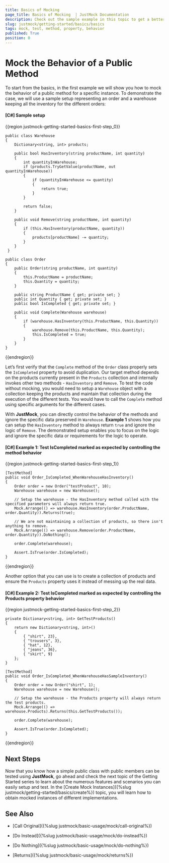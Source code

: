 ```yaml
---
title: Basics of Mocking 
page_title: Basics of Mocking  | JustMock Documentation
description: Check out the sample example in this topic to get a better understanding of how you can start testing your system with JustMock.
slug: justmock/getting-started/basics/basics
tags: mock, test, method, property, behavior
published: True
position: 0
---
```


# Mock the Behavior of a Public Method

To start from the basics, in the first example we will show you how to mock the behavior of a public method for a specific instance. To demonstrate the case, we will use a sample setup representing an order and a warehouse keeping all the inventory for the different orders:

#### [C#] Sample setup

{{region justmock-getting-started-basics-first-step_0}}

    public class Warehouse
    {
        Dictionary<string, int> products;

        public bool HasInventory(string productName, int quantity)
        {
            int quantityInWarehouse;
            if (products.TryGetValue(productName, out quantityInWarehouse))
            {
                if (quantityInWarehouse <= quantity)
                {
                    return true;
                }
            }

            return false;
        }

        public void Remove(string productName, int quantity)
        {
            if (this.HasInventory(productName, quantity))
            {
                products[productName] -= quantity;
            }
        }   
     }

    public class Order
    {
        public Order(string productName, int quantity)
        {
            this.ProductName = productName;
            this.Quantity = quantity;
        }

        public string ProductName { get; private set; }
        public int Quantity { get; private set; }
        public bool IsCompleted { get; private set; }

        public void Complete(Warehouse warehouse)
        {
            if (warehouse.HasInventory(this.ProductName, this.Quantity))
            {
                warehouse.Remove(this.ProductName, this.Quantity);
                this.IsCompleted = true;
            }
        }
    }

{{endregion}}


Let’s first verify that the `Complete` method of the `Order` class properly sets the `IsCompleted` property to avoid duplication. Our target method depends on the products currently present in the `Products` collection and internally invokes other two methods - `HasInventory` and `Remove`. To test the code without mocking, you would need to setup a `Warehouse` object with a collection keeping the products and maintain that collection during the execution of the different tests. You would have to call the `Complete` method using specific arguments for the different cases. 

With **JustMock**, you can directly control the behavior of the methods and ignore the specific data preserved in `Warehouse`. **Example 1** shows how you can setup the `HasInventory` method to always return `true` and ignore the logic of `Remove`. The demonstrated setup enables you to focus on the logic and ignore the specific data or requirements for the logic to operate.

#### [C#] Example 1: Test IsCompleted marked as expected by controlling the method behavior

{{region justmock-getting-started-basics-first-step_1}}

    [TestMethod]
    public void Order_IsCompleted_WhenWarehouseHasInventory()
    {
        Order order = new Order("testProduct", 10);
        Warehouse warehouse = new Warehouse();
    
        // Setup the warehouse - the HasInventory method called with the specified parameters will always return true.
        Mock.Arrange(() => warehouse.HasInventory(order.ProductName, order.Quantity)).Returns(true);
    
        // We are not maintaining a collection of products, so there isn't anything to remove.
        Mock.Arrange(() => warehouse.Remove(order.ProductName, order.Quantity)).DoNothing();
    
        order.Complete(warehouse);
    
        Assert.IsTrue(order.IsCompleted);
    }
{{endregion}}


Another option that you can use is to create a collection of products and ensure the `Products` property uses it instead of messing up the real data.

#### [C#] Example 2: Test IsCompleted marked as expected by controlling the Products property behavior

{{region justmock-getting-started-basics-first-step_2}}

    private Dictionary<string, int> GetTestProducts()
    {
        return new Dictionary<string, int>()
        {
            { "shirt", 23},
            { "trousers", 3},
            { "hat", 12},
            { "jeans", 36},
            { "skirt", 9}
        };
    }
    
    [TestMethod]
    public void Order_IsCompleted_WhenWarehouseHasSampleInventory()
    {
        Order order = new Order("shirt", 1);
        Warehouse warehouse = new Warehouse();
    
        // Setup the warehouse - the Products property will always return the test products.
        Mock.Arrange(() => warehouse.Products).Returns(this.GetTestProducts());
    
        order.Complete(warehouse);
    
        Assert.IsTrue(order.IsCompleted);
    }

{{endregion}}


## Next Steps

Now that you know how a simple public class with public members can be tested using **JustMock**, go ahead and check the next topic of the Getting Started series to learn about the numerous features and scenarios you can easily setup and test. In the [Create Mock Instances]({%slug justmock/getting-started/basics/create%}) topic, you will learn how to obtain mocked instances of different implementations.


## See Also

 * [Call Original]({%slug justmock/basic-usage/mock/call-original%})

 * [Do Instead]({%slug justmock/basic-usage/mock/do-instead%})

 * [Do Nothing]({%slug justmock/basic-usage/mock/do-nothing%})

 * [Returns]({%slug justmock/basic-usage/mock/returns%})

